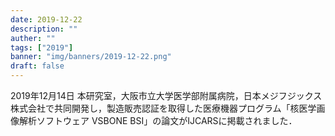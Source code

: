 ```yaml
---
date: 2019-12-22
description: ""
auther: ""
tags: ["2019"]
banner: "img/banners/2019-12-22.png"
draft: false
---
```


2019年12月14日
本研究室，大阪市立大学医学部附属病院，日本メジフジックス株式会社で共同開発し，製造販売認証を取得した医療機器プログラム「核医学画像解析ソフトウェア VSBONE BSI」の論文がIJCARSに掲載されました．
<!--more-->